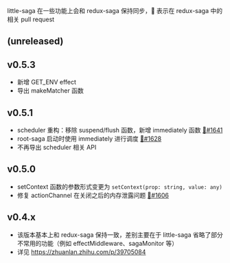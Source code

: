 little-saga 在一些功能上会和 redux-saga 保持同步，🔗 表示在 redux-saga 中的相关 pull request

## (unreleased)

## v0.5.3

- 新增 GET_ENV effect
- 导出 makeMatcher 函数

## v0.5.1

- scheduler 重构：移除 suspend/flush 函数，新增 immediately 函数 [🔗#1641](https://github.com/redux-saga/redux-saga/pull/1641)
- root-saga 启动时使用 immediately 进行调度 [🔗#1628](https://github.com/redux-saga/redux-saga/pull/1628)
- 不再导出 scheduler 相关 API

## v0.5.0

- setContext 函数的参数形式变更为 `setContext(prop: string, value: any)`
- 修复 actionChannel 在关闭之后的内存泄露问题 [🔗#1606](https://github.com/redux-saga/redux-saga/pull/1606)

## v0.4.x

- 该版本基本上和 redux-saga 保持一致，差别主要在于 little-saga 省略了部分不常用的功能（例如 effectMiddleware、sagaMonitor 等）
- 详见 https://zhuanlan.zhihu.com/p/39705084

